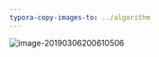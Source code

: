 ```yaml
---
typora-copy-images-to: ../algorithm
---
```


![image-20190306200610506](/Users/yunsungsong/Documents/github_peter/algorithm/image-20190306200610506.png)

